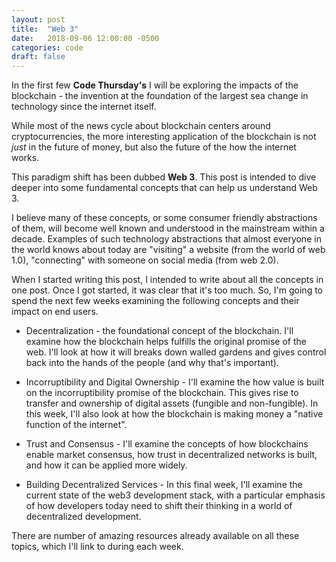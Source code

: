 ```yaml
---
layout: post
title:  "Web 3"
date:   2018-09-06 12:00:00 -0500
categories: code
draft: false
---
```


In the first few **Code Thursday's** I will be exploring the impacts of the blockchain - the invention at the foundation of the largest sea change in technology since the internet itself.

While most of the news cycle about blockchain centers around cryptocurrencies, the more interesting application of the blockchain is not _just_ in the future of money, but also the future of the how the internet works. 

This paradigm shift has been dubbed **Web 3**. This post is intended to dive deeper into some fundamental concepts that can help us understand Web 3.

I believe many of these concepts, or some consumer friendly abstractions of them, will become well known and understood in the mainstream within a decade. Examples of such technology abstractions that almost everyone in the world knows about today are "visiting" a website (from the world of web 1.0), "connecting" with someone on social media (from web 2.0).

When I started writing this post, I intended to write about all the concepts in one post. Once I got started, it was clear that it's too much. So, I'm going to spend the next few weeks examining the following concepts and their impact on end users. 

* Decentralization - the foundational concept of the blockchain. I'll examine how the blockchain helps  fulfills the original promise of the web. I'll look at how it will breaks down walled gardens and gives control back into the hands of the people (and why that's important).

* Incorruptibility and Digital Ownership - I'll examine the how value is built on the incorruptibility promise of the blockchain. This gives rise to transfer and ownership of digital assets (fungible and non-fungible). In this week, I'll also look at how the blockchain is making money a "native function of the internet".

* Trust and Consensus - I'll examine the concepts of how blockchains enable market consensus, how trust in decentralized networks is built, and how it can be applied more widely.

* Building Decentralized Services - In this final week, I'll examine the current state of the web3 development stack, with a particular emphasis of how developers today need to shift their thinking in a world of decentralized development.

There are number of amazing resources already available on all these topics, which I'll link to during each week. 